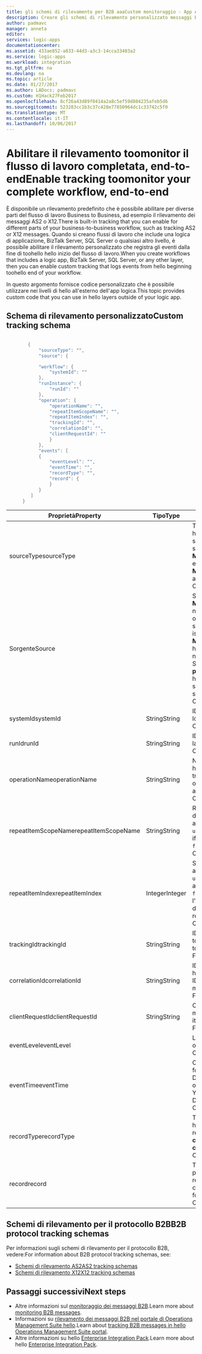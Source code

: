 ```yaml
---
title: gli schemi di rilevamento per B2B aaaCustom monitoraggio - App Azure per la logica | Documenti Microsoft
description: Creare gli schemi di rilevamento personalizzato messaggi B2B toomonitor dalle transazioni nell'Account di integrazione di Azure.
author: padmavc
manager: anneta
editor: 
services: logic-apps
documentationcenter: 
ms.assetid: 433ae852-a833-44d3-a3c3-14cca33403a2
ms.service: logic-apps
ms.workload: integration
ms.tgt_pltfrm: na
ms.devlang: na
ms.topic: article
ms.date: 01/27/2017
ms.author: LADocs; padmavc
ms.custom: H1Hack27Feb2017
ms.openlocfilehash: 8cf26a43d89f0414a2a8c5ef59d804235afeb5d6
ms.sourcegitcommit: 523283cc1b3c37c428e77850964dc1c33742c5f0
ms.translationtype: MT
ms.contentlocale: it-IT
ms.lasthandoff: 10/06/2017
---
```

# <a name="enable-tracking-toomonitor-your-complete-workflow-end-to-end"></a><span data-ttu-id="97308-103">Abilitare il rilevamento toomonitor il flusso di lavoro completata, end-to-end</span><span class="sxs-lookup"><span data-stu-id="97308-103">Enable tracking toomonitor your complete workflow, end-to-end</span></span>
<span data-ttu-id="97308-104">È disponibile un rilevamento predefinito che è possibile abilitare per diverse parti del flusso di lavoro Business to Business, ad esempio il rilevamento dei messaggi AS2 o X12.</span><span class="sxs-lookup"><span data-stu-id="97308-104">There is built-in tracking that you can enable for different parts of your business-to-business workflow, such as tracking AS2 or X12 messages.</span></span> <span data-ttu-id="97308-105">Quando si creano flussi di lavoro che include una logica di applicazione, BizTalk Server, SQL Server o qualsiasi altro livello, è possibile abilitare il rilevamento personalizzato che registra gli eventi dalla fine di toohello hello inizio del flusso di lavoro.</span><span class="sxs-lookup"><span data-stu-id="97308-105">When you create workflows that includes a logic app, BizTalk Server, SQL Server, or any other layer, then you can enable custom tracking that logs events from hello beginning toohello end of your workflow.</span></span> 

<span data-ttu-id="97308-106">In questo argomento fornisce codice personalizzato che è possibile utilizzare nei livelli di hello all'esterno dell'app logica.</span><span class="sxs-lookup"><span data-stu-id="97308-106">This topic provides custom code that you can use in hello layers outside of your logic app.</span></span> 

## <a name="custom-tracking-schema"></a><span data-ttu-id="97308-107">Schema di rilevamento personalizzato</span><span class="sxs-lookup"><span data-stu-id="97308-107">Custom tracking schema</span></span>
````java

        {
            "sourceType": "",
            "source": {

            "workflow": {
                "systemId": ""
            },
            "runInstance": {
                "runId": ""
            },
            "operation": {
                "operationName": "",
                "repeatItemScopeName": "",
                "repeatItemIndex": "",
                "trackingId": "",
                "correlationId": "",
                "clientRequestId": ""
                }
            },
            "events": [
            {
                "eventLevel": "",
                "eventTime": "",
                "recordType": "",
                "record": {                
                }
            }
         ]
      }

````

| <span data-ttu-id="97308-108">Proprietà</span><span class="sxs-lookup"><span data-stu-id="97308-108">Property</span></span> | <span data-ttu-id="97308-109">Tipo</span><span class="sxs-lookup"><span data-stu-id="97308-109">Type</span></span> | <span data-ttu-id="97308-110">Descrizione</span><span class="sxs-lookup"><span data-stu-id="97308-110">Description</span></span> |
| --- | --- | --- |
| <span data-ttu-id="97308-111">sourceType</span><span class="sxs-lookup"><span data-stu-id="97308-111">sourceType</span></span> |   | <span data-ttu-id="97308-112">Tipo di origine eseguire hello.</span><span class="sxs-lookup"><span data-stu-id="97308-112">Type of hello run source.</span></span> <span data-ttu-id="97308-113">I valori consentiti sono **Microsoft.Logic/workflows** e **custom**.</span><span class="sxs-lookup"><span data-stu-id="97308-113">Allowed values are **Microsoft.Logic/workflows** and **custom**.</span></span> <span data-ttu-id="97308-114">Obbligatoria</span><span class="sxs-lookup"><span data-stu-id="97308-114">(Mandatory)</span></span> |
| <span data-ttu-id="97308-115">Sorgente</span><span class="sxs-lookup"><span data-stu-id="97308-115">Source</span></span> |   | <span data-ttu-id="97308-116">Se il tipo di origine hello **Microsoft.Logic/workflows**, necessita di informazioni di origine hello toofollow questo schema.</span><span class="sxs-lookup"><span data-stu-id="97308-116">If hello source type is **Microsoft.Logic/workflows**, hello source information needs toofollow this schema.</span></span> <span data-ttu-id="97308-117">Se il tipo di origine hello **personalizzato**, lo schema di hello è un JToken.</span><span class="sxs-lookup"><span data-stu-id="97308-117">If hello source type is **custom**, hello schema is a JToken.</span></span> <span data-ttu-id="97308-118">Obbligatoria</span><span class="sxs-lookup"><span data-stu-id="97308-118">(Mandatory)</span></span> |
| <span data-ttu-id="97308-119">systemId</span><span class="sxs-lookup"><span data-stu-id="97308-119">systemId</span></span> | <span data-ttu-id="97308-120">String</span><span class="sxs-lookup"><span data-stu-id="97308-120">String</span></span> | <span data-ttu-id="97308-121">ID di sistema dell'app per la logica.</span><span class="sxs-lookup"><span data-stu-id="97308-121">Logic app system ID.</span></span> <span data-ttu-id="97308-122">Obbligatoria</span><span class="sxs-lookup"><span data-stu-id="97308-122">(Mandatory)</span></span> |
| <span data-ttu-id="97308-123">runId</span><span class="sxs-lookup"><span data-stu-id="97308-123">runId</span></span> | <span data-ttu-id="97308-124">String</span><span class="sxs-lookup"><span data-stu-id="97308-124">String</span></span> | <span data-ttu-id="97308-125">ID di esecuzione dell'app per la logica.</span><span class="sxs-lookup"><span data-stu-id="97308-125">Logic app run ID.</span></span> <span data-ttu-id="97308-126">Obbligatoria</span><span class="sxs-lookup"><span data-stu-id="97308-126">(Mandatory)</span></span> |
| <span data-ttu-id="97308-127">operationName</span><span class="sxs-lookup"><span data-stu-id="97308-127">operationName</span></span> | <span data-ttu-id="97308-128">String</span><span class="sxs-lookup"><span data-stu-id="97308-128">String</span></span> | <span data-ttu-id="97308-129">Nome dell'operazione di hello (ad esempio, azione o trigger).</span><span class="sxs-lookup"><span data-stu-id="97308-129">Name of hello operation (for example, action or trigger).</span></span> <span data-ttu-id="97308-130">Obbligatoria</span><span class="sxs-lookup"><span data-stu-id="97308-130">(Mandatory)</span></span> |
| <span data-ttu-id="97308-131">repeatItemScopeName</span><span class="sxs-lookup"><span data-stu-id="97308-131">repeatItemScopeName</span></span> | <span data-ttu-id="97308-132">String</span><span class="sxs-lookup"><span data-stu-id="97308-132">String</span></span> | <span data-ttu-id="97308-133">Ripetere il nome dell'elemento se hello azione all'interno di un `foreach` / `until` ciclo.</span><span class="sxs-lookup"><span data-stu-id="97308-133">Repeat item name if hello action is inside a `foreach`/`until` loop.</span></span> <span data-ttu-id="97308-134">Obbligatoria</span><span class="sxs-lookup"><span data-stu-id="97308-134">(Mandatory)</span></span> |
| <span data-ttu-id="97308-135">repeatItemIndex</span><span class="sxs-lookup"><span data-stu-id="97308-135">repeatItemIndex</span></span> | <span data-ttu-id="97308-136">Integer</span><span class="sxs-lookup"><span data-stu-id="97308-136">Integer</span></span> | <span data-ttu-id="97308-137">Se l'azione di hello è all'interno di un `foreach` / `until` ciclo.</span><span class="sxs-lookup"><span data-stu-id="97308-137">Whether hello action is inside a `foreach`/`until` loop.</span></span> <span data-ttu-id="97308-138">Indica l'indice dell'elemento ripetuto di hello.</span><span class="sxs-lookup"><span data-stu-id="97308-138">Indicates hello repeated item index.</span></span> <span data-ttu-id="97308-139">Obbligatoria</span><span class="sxs-lookup"><span data-stu-id="97308-139">(Mandatory)</span></span> |
| <span data-ttu-id="97308-140">trackingId</span><span class="sxs-lookup"><span data-stu-id="97308-140">trackingId</span></span> | <span data-ttu-id="97308-141">String</span><span class="sxs-lookup"><span data-stu-id="97308-141">String</span></span> | <span data-ttu-id="97308-142">ID di traccia, messaggi hello toocorrelate.</span><span class="sxs-lookup"><span data-stu-id="97308-142">Tracking ID, toocorrelate hello messages.</span></span> <span data-ttu-id="97308-143">Facoltativa</span><span class="sxs-lookup"><span data-stu-id="97308-143">(Optional)</span></span> |
| <span data-ttu-id="97308-144">correlationId</span><span class="sxs-lookup"><span data-stu-id="97308-144">correlationId</span></span> | <span data-ttu-id="97308-145">String</span><span class="sxs-lookup"><span data-stu-id="97308-145">String</span></span> | <span data-ttu-id="97308-146">ID di correlazione, messaggi hello toocorrelate.</span><span class="sxs-lookup"><span data-stu-id="97308-146">Correlation ID, toocorrelate hello messages.</span></span> <span data-ttu-id="97308-147">Facoltativa</span><span class="sxs-lookup"><span data-stu-id="97308-147">(Optional)</span></span> |
| <span data-ttu-id="97308-148">clientRequestId</span><span class="sxs-lookup"><span data-stu-id="97308-148">clientRequestId</span></span> | <span data-ttu-id="97308-149">String</span><span class="sxs-lookup"><span data-stu-id="97308-149">String</span></span> | <span data-ttu-id="97308-150">Client popolarlo toocorrelate messaggi.</span><span class="sxs-lookup"><span data-stu-id="97308-150">Client can populate it toocorrelate messages.</span></span> <span data-ttu-id="97308-151">Facoltativa</span><span class="sxs-lookup"><span data-stu-id="97308-151">(Optional)</span></span> |
| <span data-ttu-id="97308-152">eventLevel</span><span class="sxs-lookup"><span data-stu-id="97308-152">eventLevel</span></span> |   | <span data-ttu-id="97308-153">Livello dell'evento hello.</span><span class="sxs-lookup"><span data-stu-id="97308-153">Level of hello event.</span></span> <span data-ttu-id="97308-154">Obbligatoria</span><span class="sxs-lookup"><span data-stu-id="97308-154">(Mandatory)</span></span> |
| <span data-ttu-id="97308-155">eventTime</span><span class="sxs-lookup"><span data-stu-id="97308-155">eventTime</span></span> |   | <span data-ttu-id="97308-156">Ora dell'evento hello, in formato UTC AAAA-MM-DDTHH:MM:SS.00000Z.</span><span class="sxs-lookup"><span data-stu-id="97308-156">Time of hello event, in UTC format YYYY-MM-DDTHH:MM:SS.00000Z.</span></span> <span data-ttu-id="97308-157">Obbligatoria</span><span class="sxs-lookup"><span data-stu-id="97308-157">(Mandatory)</span></span> |
| <span data-ttu-id="97308-158">recordType</span><span class="sxs-lookup"><span data-stu-id="97308-158">recordType</span></span> |   | <span data-ttu-id="97308-159">Tipo di record di rilevamento hello.</span><span class="sxs-lookup"><span data-stu-id="97308-159">Type of hello track record.</span></span> <span data-ttu-id="97308-160">Il valore consentito è **custom**.</span><span class="sxs-lookup"><span data-stu-id="97308-160">Allowed value is **custom**.</span></span> <span data-ttu-id="97308-161">Obbligatoria</span><span class="sxs-lookup"><span data-stu-id="97308-161">(Mandatory)</span></span> |
| <span data-ttu-id="97308-162">record</span><span class="sxs-lookup"><span data-stu-id="97308-162">record</span></span> |   | <span data-ttu-id="97308-163">Tipo di record personalizzato.</span><span class="sxs-lookup"><span data-stu-id="97308-163">Custom record type.</span></span> <span data-ttu-id="97308-164">Il formato consentito è JToken.</span><span class="sxs-lookup"><span data-stu-id="97308-164">Allowed format is JToken.</span></span> <span data-ttu-id="97308-165">Obbligatoria</span><span class="sxs-lookup"><span data-stu-id="97308-165">(Mandatory)</span></span> |

## <a name="b2b-protocol-tracking-schemas"></a><span data-ttu-id="97308-166">Schemi di rilevamento per il protocollo B2B</span><span class="sxs-lookup"><span data-stu-id="97308-166">B2B protocol tracking schemas</span></span>
<span data-ttu-id="97308-167">Per informazioni sugli schemi di rilevamento per il protocollo B2B, vedere:</span><span class="sxs-lookup"><span data-stu-id="97308-167">For information about B2B protocol tracking schemas, see:</span></span>
* [<span data-ttu-id="97308-168">Schemi di rilevamento AS2</span><span class="sxs-lookup"><span data-stu-id="97308-168">AS2 tracking schemas</span></span>](../logic-apps/logic-apps-track-integration-account-as2-tracking-schemas.md)   
* [<span data-ttu-id="97308-169">Schemi di rilevamento X12</span><span class="sxs-lookup"><span data-stu-id="97308-169">X12 tracking schemas</span></span>](logic-apps-track-integration-account-x12-tracking-schema.md)

## <a name="next-steps"></a><span data-ttu-id="97308-170">Passaggi successivi</span><span class="sxs-lookup"><span data-stu-id="97308-170">Next steps</span></span>
* <span data-ttu-id="97308-171">Altre informazioni sul [monitoraggio dei messaggi B2B](logic-apps-monitor-b2b-message.md).</span><span class="sxs-lookup"><span data-stu-id="97308-171">Learn more about [monitoring B2B messages](logic-apps-monitor-b2b-message.md).</span></span>   
* <span data-ttu-id="97308-172">Informazioni su [rilevamento dei messaggi B2B nel portale di Operations Management Suite hello](../logic-apps/logic-apps-track-b2b-messages-omsportal.md).</span><span class="sxs-lookup"><span data-stu-id="97308-172">Learn about [tracking B2B messages in hello Operations Management Suite portal](../logic-apps/logic-apps-track-b2b-messages-omsportal.md).</span></span>
* <span data-ttu-id="97308-173">Altre informazioni su hello [Enterprise Integration Pack](../logic-apps/logic-apps-enterprise-integration-overview.md).</span><span class="sxs-lookup"><span data-stu-id="97308-173">Learn more about hello [Enterprise Integration Pack](../logic-apps/logic-apps-enterprise-integration-overview.md).</span></span>
